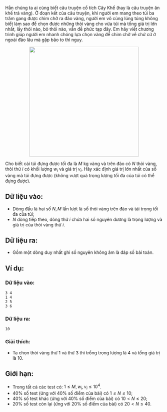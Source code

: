 Hẳn chúng ta ai cùng biết câu truyện cổ tích Cây Khế (hay là câu truyện ăn khế trả vàng). Ở đoạn kết của câu truyện, khi người em mang theo túi ba trăm gang được chim chở ra đảo vàng, người em vô cùng lúng túng không biết làm sao để chọn được những thỏi vàng cho vừa túi mà tổng giá trị lớn nhất, lấy thỏi nào, bỏ thỏi nào, vấn đề phức tạp đây. Em hãy viết chương trình giúp người em nhanh chóng lựa chọn vàng để chim chở về chứ cứ ở ngoài đảo lâu mà gặp bão to thì nguy.
<center><img src="/images/problems/563/CAYKHE.jpg" width="350px" /></center>

Cho biết cái túi đựng được tối đa là $M$ kg vàng và trên đảo có $N$ thỏi vàng, thỏi thứ $i$ có khối lượng $w_i$ và giá trị $v_i$. Hãy xác định giá trị lớn nhất của số vàng mà túi đựng được (không vượt quá trọng lượng tối đa của túi có thể đựng được).

## Dữ liệu vào:
- Dòng đầu là hai số $N, M$ lần lượt là số thỏi vàng trên đảo và tải trọng tối đa của túi;
- $N$ dòng tiếp theo, dòng thứ $i$ chứa hai số nguyên dương là trọng lượng và giá trị của thỏi vàng thứ $i$.

## Dữ liệu ra:
- Gồm một dòng duy nhất ghi số nguyên không âm là đáp số bài toán.

## Ví dụ:
### Dữ liệu vào:
```
3 4
1 4
2 5
3 6
```

### Dữ liệu ra:
```
10
```

### Giải thích:
- Ta chọn thỏi vàng thứ $1$ và thứ $3$ thì trổng trọng lượng là $4$ và tổng giá trị là $10$.

## Giới hạn:
- Trong tất cả các test có: $1 ≤ M, w_i, v_i ≤ 10^4$.
- $40\%$ số test (ứng với $40\%$ số điểm của bài) có $1 ≤ N ≤ 10$;
- $40\%$ số test khác (ứng với $40\%$ số điểm của bài) có $10 < N ≤ 20$;
- $20\%$ số test còn lại (ứng với $20\%$ số điểm của bài) có $20 < N ≤ 40$.